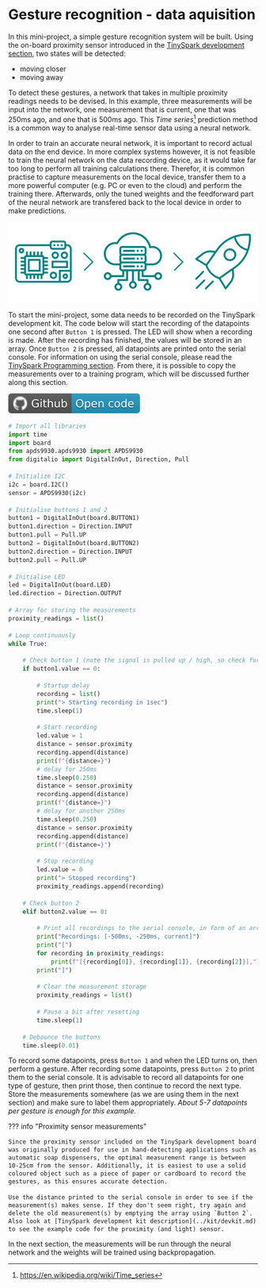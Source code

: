 # Gesture recognition - data aquisition

In this mini-project, a simple gesture recognition system will be built. Using the on-board proximity sensor introduced in the [TinySpark development section](../kit/devkit.md), two states will be detected: 

- moving closer
- moving away

To detect these gestures, a network that takes in multiple proximity readings needs to be devised. In this example, three measurements will be input into the network, one measurement that is current, one that was 250ms ago, and one that is 500ms ago. This _Time series_[^1] prediction method is a common way to analyse real-time sensor data using a neural network.

[^1]:<https://en.wikipedia.org/wiki/Time_series>

In order to train an accurate neural network, it is important to record actual data on the end device. In more complex systems however, it is not feasible to train the neural network on the data recording device, as it would take far too long to perform all training calculations there. Therefor, it is common practise to capture measurements on the local device, transfer them to a more powerful computer (e.g. PC or even to the cloud) and perform the training there. Afterwards, only the tuned weights and the feedforward part of the neural network are transfered back to the local device in order to make predictions.

![Recording data locally, processing / training remote, deploy locally](../assets/images/micro_cloud_deploy.png)

To start the mini-project, some data needs to be recorded on the TinySpark development kit. The code below will start the recording of the datapoints one second after `Button 1` is pressed. The LED will show when a recording is made. After the recording has finished, the values will be stored in an array. Once `Button 2` is pressed, all datapoints are printed onto the serial console. For information on using the serial console, please read the [TinySpark Programming section](../kit/programming.md). From there, it is possible to copy the measurements over to a training program, which will be discussed further along this section.

[![Open In Github](../assets/images/github-badge.svg)](../assets/examples/gesture_data_recording.py)

```python title="gesture_data_recording.py"
# Import all libraries
import time
import board
from apds9930.apds9930 import APDS9930
from digitalio import DigitalInOut, Direction, Pull

# Initialize I2C
i2c = board.I2C()
sensor = APDS9930(i2c)

# Initialise buttons 1 and 2
button1 = DigitalInOut(board.BUTTON1)
button1.direction = Direction.INPUT
button1.pull = Pull.UP
button2 = DigitalInOut(board.BUTTON2)
button2.direction = Direction.INPUT
button2.pull = Pull.UP

# Initialise LED
led = DigitalInOut(board.LED)
led.direction = Direction.OUTPUT

# Array for storing the measurements
proximity_readings = list()

# Loop continuously
while True:

    # Check button 1 (note the signal is pulled up / high, so check for low signal)
    if button1.value == 0:

        # Startup delay
        recording = list()
        print("> Starting recording in 1sec")
        time.sleep(1)

        # Start recording
        led.value = 1
        distance = sensor.proximity
        recording.append(distance)
        print(f"{distance=}")
        # delay for 250ms
        time.sleep(0.250)
        distance = sensor.proximity
        recording.append(distance)
        print(f"{distance=}")
        # delay for another 250ms
        time.sleep(0.250)
        distance = sensor.proximity
        recording.append(distance)
        print(f"{distance=}")

        # Stop recording
        led.value = 0
        print("> Stopped recording")
        proximity_readings.append(recording)

    # Check button 2
    elif button2.value == 0:

        # Print all recordings to the serial console, in form of an array
        print("Recordings: [-500ms, -250ms, current]")
        print("[")
        for recording in proximity_readings:
            print(f"[{recording[0]}, {recording[1]}, {recording[2]}],")
        print("]")

        # Clear the measurement storage
        proximity_readings = list()
        
        # Pause a bit after resetting
        time.sleep(1)

    # Debounce the buttons
    time.sleep(0.01)
```

To record some datapoints, press `Button 1` and when the LED turns on, then perform a gesture. After recording some datapoints, press `Button 2` to print them to the serial console. It is advisable to record all datapoints for one type of gesture, then print those, then continue to record the next type. Store the measurements somewhere (as we are using them in the next section) and make sure to label them appropriately. _About 5-7 datapoints per gesture is enough for this example._

??? info "Proximity sensor measurements"

    Since the proximity sensor included on the TinySpark development board was originally produced for use in hand-detecting applications such as automatic soap dispensers, the optimal measurement range is between 10-25cm from the sensor. Additionally, it is easiest to use a solid coloured object such as a piece of paper or cardboard to record the gestures, as this ensures accurate detection.

    Use the distance printed to the serial console in order to see if the measurement(s) makes sense. If they don't seem right, try again and delete the old measurement(s) by emptying the array using `Button 2`. Also look at [TinySpark development kit description](../kit/devkit.md) to see the example code for the proximity (and light) sensor.

In the next section, the measurements will be run through the neural network and the weights will be trained using backpropagation.